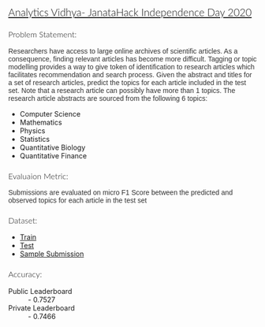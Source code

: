 <h2 style="color: 'black'; font-family: 'Lato', sans-serif; font-weight: 300; ">
  <a href="https://datahack.analyticsvidhya.com/contest/janatahack-independence-day-2020-ml-hackathon/" target="_blank">
    Analytics Vidhya- JanataHack Independence Day 2020
  </a>
</h2>

<h3 style="color: 'black'; font-family: 'Lato', sans-serif; font-weight: 300; ">
  Problem Statement:
</h3>

<p style="color: #333; font-family: 'Muli', sans-serif; margin-bottom: 15px;">
  Researchers have access to large online archives of scientific articles. As a consequence, finding relevant articles has become more difficult. Tagging or topic modelling provides a way to give token of identification to research articles which facilitates recommendation and search process.
  Given the abstract and titles for a set of research articles, predict the topics for each article included in the test set. 
Note that a research article can possibly have more than 1 topics. The research article abstracts are sourced from the following 6 topics:
</p>

<ul>
  <li>Computer Science</li>
  <li>Mathematics</li>
  <li>Physics</li>
  <li>Statistics</li>
  <li>Quantitative Biology</li>
  <li>Quantitative Finance</li>
</ul>  

<h3 style="color: 'black'; font-family: 'Lato', sans-serif; font-weight: 300; ">
  Evaluaion Metric:
</h3>

<p style="color: #333; font-family: 'Muli', sans-serif; margin-bottom: 15px;">
Submissions are evaluated on micro F1 Score between the predicted and observed topics for each article in the test set
</p>

<h3 style="color: 'black'; font-family: 'Lato', sans-serif; font-weight: 300; ">
  Dataset:
</h3>

* [Train](https://raw.githubusercontent.com/kritikseth/Datasets/master/Analytics%20Vidhya/JanataHack%20Independence%20Day%202020%20/janatahack_independence_day_2020_train.csv)
* [Test](https://raw.githubusercontent.com/kritikseth/Datasets/master/Analytics%20Vidhya/JanataHack%20Independence%20Day%202020%20/janatahack_independence_day_2020_test.csv)
* [Sample Submission](https://raw.githubusercontent.com/kritikseth/Datasets/master/Analytics%20Vidhya/JanataHack%20Independence%20Day%202020%20/janatahack_independence_day_2020_sample_submission.csv)

<h3 style="color: 'black'; font-family: 'Lato', sans-serif; font-weight: 300; ">
  Accuracy:
</h3>

<dl>
  <dt>Public Leaderboard</dt>
  <dd>- 0.7527</dd>
  <dt>Private Leaderboard</dt>
  <dd>- 0.7466</dd>
</dl>

